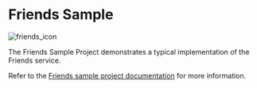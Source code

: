 # Friends Sample

![friends_icon](https://user-images.githubusercontent.com/29762984/223226598-ebd57491-bbae-4d4e-9b2f-b809825b5e1a.png)

The Friends Sample Project demonstrates a typical implementation of the Friends service.

Refer to the [Friends sample project documentation](https://docs.unity.com/friends/en/manual/samples/friends-sample) for more information.

